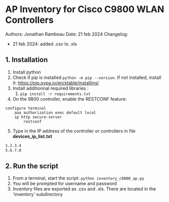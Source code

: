# AP Inventory for Cisco C9800 WLAN Controllers

Authors: Jonathan Rambeau
Date: 21 feb 2024
Changelog:
- 21 feb 2024: added .csv to .xls 

## 1. Installation

1. Install python
2. Check if pip is installed ``` python -m pip --version ```. If not installed, install it: https://pip.pypa.io/en/stable/installing/
3. Install additionnal required libraries :
    1. ```pip install -r requirements.txt```
4. On the 9800 controller, enable the RESTCONF feature:
```
configure terminal
    aaa authorization exec default local 
    ip http secure-server
        restconf
```
5. Type in the IP address of the controller or controllers in file **devices_ip_list.txt**
```sh
1.2.3.4
5.6.7.8
```

## 2. Run the script

1. From a terminal, start the script: ``` python inventory_c9800_ap.py ```
2. You will be prompted for username and password
3. Inventory files are exported as .csv and .xls. There are located in the 'inventory' subdirectory